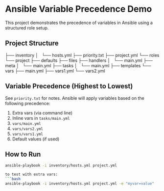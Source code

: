 # Ansible Variable Precedence Demo

This project demonstrates the precedence of variables in Ansible using a structured role setup.

## Project Structure

├── inventory
│   └── hosts.yml
├── priority.txt
├── project.yml
└── roles
    └── project
        ├── defaults
        ├── files
        ├── handlers
        │   └── main.yml
        ├── meta
        │   └── main.yml
        ├── tasks
        │   └── main.yml
        ├── templates
        └── vars
            ├── main.yml
            ├── vars1.yml
            └── vars2.yml


## Variable Precedence (Highest to Lowest)

See `priority.txt` for notes. Ansible will apply variables based on the following precedence:

1. Extra vars (via command line)
2. Inline vars in `tasks/main.yml`
3. `vars/main.yml`
4. `vars/vars2.yml`
5. `vars/vars1.yml`
6. Default values (if used)

## How to Run

```bash
ansible-playbook -i inventory/hosts.yml project.yml

to test with extra vars:
```bash
ansible-playbook -i inventory/hosts.yml project.yml -e "myvar=value"

